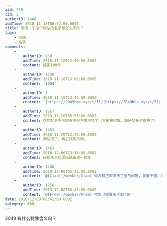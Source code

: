 ```yaml
---
aid: 759
cid: 2
authorID: 1408
addTime: 2018-11-18T06:52:00.000Z
title: 想问一下这个网站的名字是怎么来的？
tags:
    - 网站
    - 名字
comments:
    -
        authorID: 950
        addTime: 2018-11-18T12:49:00.000Z
        content: 建国100年
    -
        authorID: 1250
        addTime: 2018-11-18T13:02:00.000Z
        content: '1984'
    -
        authorID: 1
        addTime: 2018-11-19T13:42:00.000Z
        content: '[https://2049bbs.xyz/t/51](https://2049bbs.xyz/t/51)'
    -
        authorID: 1267
        addTime: 2018-11-20T05:53:00.000Z
        content: 这网站会不会哪天不明不白地挂了（不是被河蟹，而是站长不维护了）
    -
        authorID: 1403
        addTime: 2018-11-20T12:28:00.000Z
        content: 網站沒了，再去找別的嘛。
    -
        authorID: 1461
        addTime: 2018-12-06T23:33:00.000Z
        content: 庆祝伟大祖国砥砺奋进一百年
    -
        authorID: 1408
        addTime: 2018-12-08T05:42:00.000Z
        content: '@[Ciao](/member/Ciao) 你没有正面直接了当的回答，我看不懂，那张图什么意思啊？'
    -
        authorID: 1256
        addTime: 2018-12-08T08:41:00.000Z
        content: '@[Free](/member/Free) 电影《银翼杀手2049》'
date: 2018-12-08T08:41:00.000Z
category: 时政
---
```


2049 有什么特殊含义吗？
